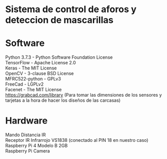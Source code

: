 # Sistema de control de aforos y deteccion de mascarillas

# Software

Python 3.7.3 - Python Software Foundation License  
TensorFlow - Apache License 2.0  
Keras - The MIT License  
OpenCV - 3-clause BSD License  
MFRC522-python - GPLv3  
FreeCad - LGPLv2  
Facenet - The MIT License  
https://grabcad.com/library (Para tomar las dimensiones de los sensores y tarjetas a la hora de hacer los diseños de las carcasas)



# Hardware

Mando Distancia IR   
Receptor IR Infrarrojo VS1838 (conectado al PIN 18 en nuestro caso)   
Raspberry Pi 4 Modelo B 2GB   
Raspberry Pi Camera 


